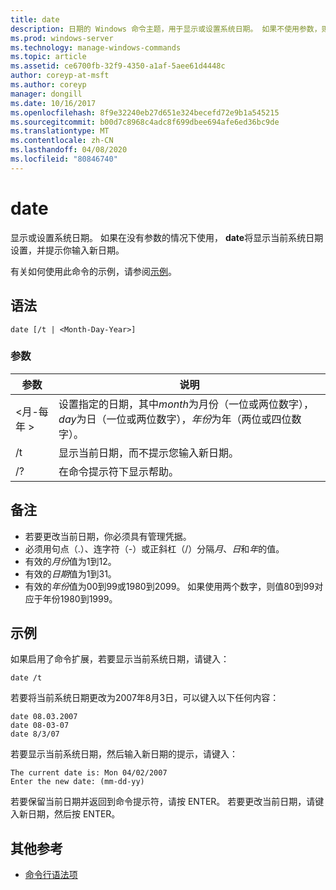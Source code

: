 ```yaml
---
title: date
description: 日期的 Windows 命令主题，用于显示或设置系统日期。 如果不使用参数，则
ms.prod: windows-server
ms.technology: manage-windows-commands
ms.topic: article
ms.assetid: ce6700fb-32f9-4350-a1af-5aee61d4448c
author: coreyp-at-msft
ms.author: coreyp
manager: dongill
ms.date: 10/16/2017
ms.openlocfilehash: 8f9e32240eb27d651e324becefd72e9b1a545215
ms.sourcegitcommit: b00d7c8968c4adc8f699dbee694afe6ed36bc9de
ms.translationtype: MT
ms.contentlocale: zh-CN
ms.lasthandoff: 04/08/2020
ms.locfileid: "80846740"
---
```

# <a name="date"></a>date

显示或设置系统日期。 如果在没有参数的情况下使用， **date**将显示当前系统日期设置，并提示你输入新日期。

有关如何使用此命令的示例，请参阅[示例](#BKMK_examples)。

## <a name="syntax"></a>语法

```
date [/t | <Month-Day-Year>]
```

### <a name="parameters"></a>参数

|参数|说明|
|---------|-----------|
|\<月-每年 >|设置指定的日期，其中*month*为月份（一位或两位数字）， *day*为日（一位或两位数字），*年份*为年（两位或四位数字）。|
|/t|显示当前日期，而不提示您输入新日期。|
|/?|在命令提示符下显示帮助。|

## <a name="remarks"></a>备注

-   若要更改当前日期，你必须具有管理凭据。
-   必须用句点（.）、连字符（-）或正斜杠（/）分隔*月*、*日*和*年*的值。
-   有效的*月份*值为1到12。
-   有效的*日期*值为1到31。
-   有效的*年份*值为00到99或1980到2099。 如果使用两个数字，则值80到99对应于年份1980到1999。

## <a name="examples"></a><a name=BKMK_examples></a>示例

如果启用了命令扩展，若要显示当前系统日期，请键入：
```
date /t
```
若要将当前系统日期更改为2007年8月3日，可以键入以下任何内容：
```
date 08.03.2007
date 08-03-07
date 8/3/07
```
若要显示当前系统日期，然后输入新日期的提示，请键入：
```
The current date is: Mon 04/02/2007
Enter the new date: (mm-dd-yy)
```
若要保留当前日期并返回到命令提示符，请按 ENTER。 若要更改当前日期，请键入新日期，然后按 ENTER。

## <a name="additional-references"></a>其他参考

- [命令行语法项](command-line-syntax-key.md)